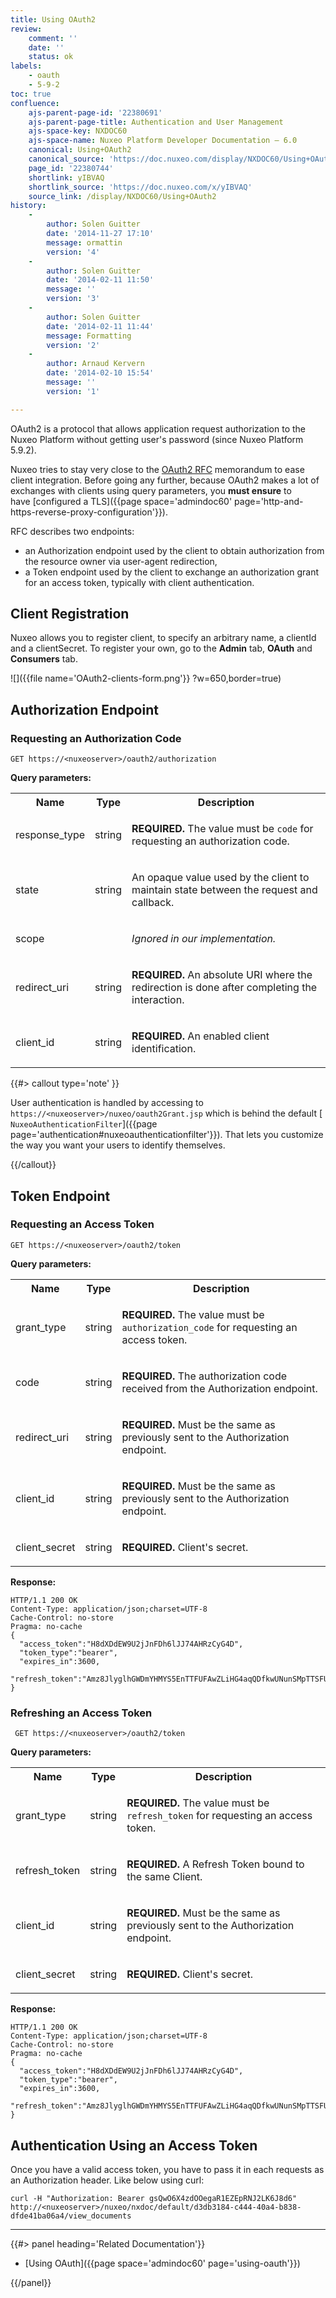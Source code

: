 ```yaml
---
title: Using OAuth2
review:
    comment: ''
    date: ''
    status: ok
labels:
    - oauth
    - 5-9-2
toc: true
confluence:
    ajs-parent-page-id: '22380691'
    ajs-parent-page-title: Authentication and User Management
    ajs-space-key: NXDOC60
    ajs-space-name: Nuxeo Platform Developer Documentation — 6.0
    canonical: Using+OAuth2
    canonical_source: 'https://doc.nuxeo.com/display/NXDOC60/Using+OAuth2'
    page_id: '22380744'
    shortlink: yIBVAQ
    shortlink_source: 'https://doc.nuxeo.com/x/yIBVAQ'
    source_link: /display/NXDOC60/Using+OAuth2
history:
    - 
        author: Solen Guitter
        date: '2014-11-27 17:10'
        message: ormattin
        version: '4'
    - 
        author: Solen Guitter
        date: '2014-02-11 11:50'
        message: ''
        version: '3'
    - 
        author: Solen Guitter
        date: '2014-02-11 11:44'
        message: Formatting
        version: '2'
    - 
        author: Arnaud Kervern
        date: '2014-02-10 15:54'
        message: ''
        version: '1'

---
```

OAuth2 is a protocol that allows application request authorization to the Nuxeo Platform without getting user's password (since Nuxeo Platform 5.9.2).

Nuxeo tries to stay very close to the [OAuth2 RFC](http://tools.ietf.org/html/rfc6749) memorandum to ease client integration. Before going any further, because OAuth2 makes a lot of exchanges with clients using query parameters, you **must ensure** to have&nbsp;[configured a TLS]({{page space='admindoc60' page='http-and-https-reverse-proxy-configuration'}}).

RFC describes two endpoints:

*   an Authorization endpoint used by the client to obtain authorization from the resource owner via user-agent redirection,
*   a Token endpoint used by the client to exchange an authorization grant for an access token, typically with client authentication.

## Client Registration

Nuxeo allows you to register client, to specify an arbitrary name, a clientId and a clientSecret. To register your own, go to the **Admin** tab, **OAuth** and **Consumers** tab.

![]({{file name='OAuth2-clients-form.png'}} ?w=650,border=true)

## Authorization Endpoint

### Requesting an Authorization Code

```
GET https://<nuxeoserver>/oauth2/authorization
```

**Query parameters:**

<div class="table-scroll"><table class="hover"><tbody><tr><th colspan="1">Name</th><th colspan="1">Type</th><th colspan="1">Description</th></tr><tr><td colspan="1">

response_type

</td><td colspan="1">

string

</td><td colspan="1">

**REQUIRED.** The value must be `code` for requesting an authorization code.

</td></tr><tr><td colspan="1">

state

</td><td colspan="1">

string

</td><td colspan="1">

An opaque value used by the client to maintain state between the request and callback.

</td></tr><tr><td colspan="1">

scope

</td><td colspan="1">

&nbsp;

</td><td colspan="1">

_Ignored in our implementation._

</td></tr><tr><td colspan="1">

redirect_uri

</td><td colspan="1">

string

</td><td colspan="1">

**REQUIRED.** An absolute URI where the redirection is done after completing the interaction.

</td></tr><tr><td colspan="1">

client_id

</td><td colspan="1">

string

</td><td colspan="1">

**REQUIRED.** An enabled client identification.

</td></tr></tbody></table></div>{{#> callout type='note' }}

User authentication is handled by accessing to `https://<nuxeoserver>/nuxeo/oauth2Grant.jsp` which is behind the default [ `NuxeoAuthenticationFilter`]({{page page='authentication#nuxeoauthenticationfilter'}}). That lets you customize the way you want your users to identify themselves.

{{/callout}}

## Token Endpoint

### Requesting an Access Token

```
GET https://<nuxeoserver>/oauth2/token
```

**Query parameters:**

<div class="table-scroll"><table class="hover"><tbody><tr><th colspan="1">Name</th><th colspan="1">Type</th><th colspan="1">Description</th></tr><tr><td colspan="1">

grant_type

</td><td colspan="1">

string

</td><td colspan="1">

**REQUIRED.** The value must be `authorization_code` for requesting an access token.

</td></tr><tr><td colspan="1">

code

</td><td colspan="1">

string

</td><td colspan="1">

**REQUIRED.** The authorization code received from the Authorization endpoint.

</td></tr><tr><td colspan="1">

redirect_uri

</td><td colspan="1">

string

</td><td colspan="1">

**REQUIRED.** Must be the same as previously sent to the Authorization endpoint.

</td></tr><tr><td colspan="1">

client_id

</td><td colspan="1">

string

</td><td colspan="1">

**REQUIRED.** Must be the same as previously sent to the Authorization endpoint.

</td></tr><tr><td colspan="1">

client_secret

</td><td colspan="1">

string

</td><td colspan="1">

**REQUIRED.** Client's secret.

</td></tr></tbody></table></div>

**Response:**

```
HTTP/1.1 200 OK
Content-Type: application/json;charset=UTF-8
Cache-Control: no-store
Pragma: no-cache
{
  "access_token":"H8dXDdEW9U2jJnFDh6lJJ74AHRzCyG4D",
  "token_type":"bearer",
  "expires_in":3600,
  "refresh_token":"Amz8JlyglhGWDmYHMYS5EnTTFUFAwZLiHG4aqQDfkwUNunSMpTTSFUmvprX3WdSF",
}
```

### Refreshing an Access Token

```
 GET https://<nuxeoserver>/oauth2/token
```

**Query parameters:**

<div class="table-scroll"><table class="hover"><tbody><tr><th colspan="1">Name</th><th colspan="1">Type</th><th colspan="1">Description</th></tr><tr><td colspan="1">

grant_type

</td><td colspan="1">

string

</td><td colspan="1">

**REQUIRED.** The value must be `refresh_token` for requesting an access token.

</td></tr><tr><td colspan="1">

refresh_token

</td><td colspan="1">

string

</td><td colspan="1">

**REQUIRED.** A Refresh Token bound to the same Client.

</td></tr><tr><td colspan="1">

client_id

</td><td colspan="1">

string

</td><td colspan="1">

**REQUIRED.** Must be the same as previously sent to the Authorization endpoint.

</td></tr><tr><td colspan="1">

client_secret

</td><td colspan="1">

string

</td><td colspan="1">

**REQUIRED.** Client's secret.

</td></tr></tbody></table></div>

**Response:**

```
HTTP/1.1 200 OK
Content-Type: application/json;charset=UTF-8
Cache-Control: no-store
Pragma: no-cache
{
  "access_token":"H8dXDdEW9U2jJnFDh6lJJ74AHRzCyG4D",
  "token_type":"bearer",
  "expires_in":3600,
  "refresh_token":"Amz8JlyglhGWDmYHMYS5EnTTFUFAwZLiHG4aqQDfkwUNunSMpTTSFUmvprX3WdSF",
}
```

## Authentication Using an Access Token

Once you have a valid access token, you have to pass it in each requests as an Authorization header. Like below using curl:

```
curl -H "Authorization: Bearer gsQwO6X4zdOOegaR1EZEpRNJ2LK6J8d6" http://<nuxeoserver>/nuxeo/nxdoc/default/d3db3184-c444-40a4-b838-dfde41ba06a4/view_documents
```

* * *

<div class="row" data-equalizer data-equalize-on="medium"><div class="column medium-6">{{#> panel heading='Related Documentation'}}

*   [Using OAuth]({{page space='admindoc60' page='using-oauth'}})

{{/panel}}</div><div class="column medium-6">

&nbsp;

</div></div>